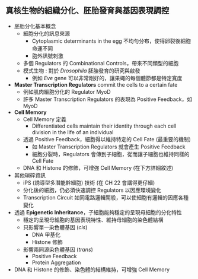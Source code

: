 ## 真核生物的組織分化、胚胎發育與基因表現調控

- 胚胎分化基本概念
  - 細胞分化的訊息來源
    - Cytoplasmic determinants in the egg 不均勻分布，使得卵裂後細胞命運不同
    - 胞外訊號刺激
  - 多個 Regulators 的 Combinational Controls，帶來不同類型的細胞
  - 模式生物 : 對於 *Drosophila* 胚胎發育的研究與啟發
    - 例如 *Eve* gene 可以非常剛好的，讓果蠅的每個體節都是特定寬度
- **Master Transcription Regulators** commit the cells to a certain fate
  - 例如肌肉細胞分化的 Regulator MyoD
  - 許多 Master Transcription Regulators 的表現為 Positive Feedback，如 MyoD
- **Cell Memory**
  - Cell Memory 定義
    - Differentiated cells maintain their identity through each cell division in the life of an individual 
  - 透過 Positive Feedback，細胞得以維持特定的 Cell Fate (最重要的機制)
    - 如 Master Transcription Regulators 就會產生 Positive Feedback
    - 細胞分裂時，Regulators 會傳到子細胞，從而讓子細胞也維持同樣的 Cell Fate
  - DNA 和 Histone 的修飾，可增強 Cell Memory (在下方詳細敘述)
- 其他瑣碎資訊
  - iPS (誘導型多潛能幹細胞) 技術 (在 CH 22 會講得更仔細)
  - 分化後的細胞，仍必須快速調控 Regulators 以因應環境變化
  - Transcription Circuit 如同電路邏輯閘般，可以使細胞有邏輯的因應各種變化
- 透過 **Epigenetic Inheritance**，子細胞能夠穩定的呈現母細胞的分化特性
  - 穩定的呈現母細胞的基因表現特性、維持母細胞的染色體結構
  - 只影響單一染色體基因 (*cis*)
    - DNA 甲基化
    - Histone 修飾
  - 影響兩同源染色體基因 (*trans*)
    - Positive Feedback
    - Protein Aggregation
- DNA 和 Histone 的修飾、染色體的結構維持，可增強 Cell Memory
